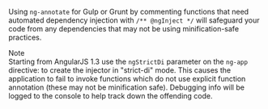 Using `ng-annotate` for Gulp or Grunt by commenting functions that need automated dependency injection with `/** @ngInject */` will safeguard your code from any dependencies that may not be using minification-safe practices.

<div class="panel panel-warning">
   <div class="panel-heading">
        <div class="panel-title">
            <span class="fa fa-info-circle"></span> Note
        </div>      
   </div>
   <div class="panel-body">
   Starting from AngularJS 1.3 use the <code>ngStrictDi</code> parameter on the <code>ng-app</code> directive: <code><body ng-app="APP" ng-strict-di></code> to create the injector in "strict-di" mode. This causes the application to fail to invoke functions which do not use explicit function annotation (these may not be minification safe). Debugging info will be logged to the console to help track down the offending code.
   </div>
</div>